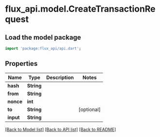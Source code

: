 # flux_api.model.CreateTransactionRequest

## Load the model package
```dart
import 'package:flux_api/api.dart';
```

## Properties
Name | Type | Description | Notes
------------ | ------------- | ------------- | -------------
**hash** | **String** |  | 
**from** | **String** |  | 
**nonce** | **int** |  | 
**to** | **String** |  | [optional] 
**input** | **String** |  | 

[[Back to Model list]](../README.md#documentation-for-models) [[Back to API list]](../README.md#documentation-for-api-endpoints) [[Back to README]](../README.md)


